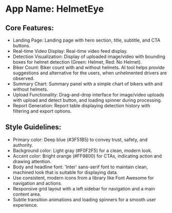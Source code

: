 # **App Name**: HelmetEye

## Core Features:

- Landing Page: Landing page with hero section, title, subtitle, and CTA buttons.
- Real-time Video Display: Real-time video feed display.
- Detection Visualization: Display of uploaded image/video with bounding boxes for helmet detection (Green: Helmet, Red: No Helmet).
- Biker Count: Biker count with and without helmets. AI tool helps provide suggestions and alternative for the users, when unhelmented drivers are observed.
- Summary Chart: Summary panel with a simple chart of bikers with and without helmets.
- Upload Functionality: Drag-and-drop interface for image/video uploads with upload and detect button, and loading spinner during processing.
- Report Generation: Report table displaying detection history with filtering and export options.

## Style Guidelines:

- Primary color: Deep blue (#3F51B5) to convey trust, safety, and authority.
- Background color: Light gray (#F0F2F5) for a clean, modern look.
- Accent color: Bright orange (#FF9800) for CTAs, indicating action and drawing attention.
- Body and headline font: 'Inter' sans-serif font to maintain clean, machined look that is suitable for displaying data.
- Use consistent, modern icons from a library like Font Awesome for navigation and actions.
- Responsive grid layout with a left sidebar for navigation and a main content area.
- Subtle transition animations and loading spinners for a smooth user experience.